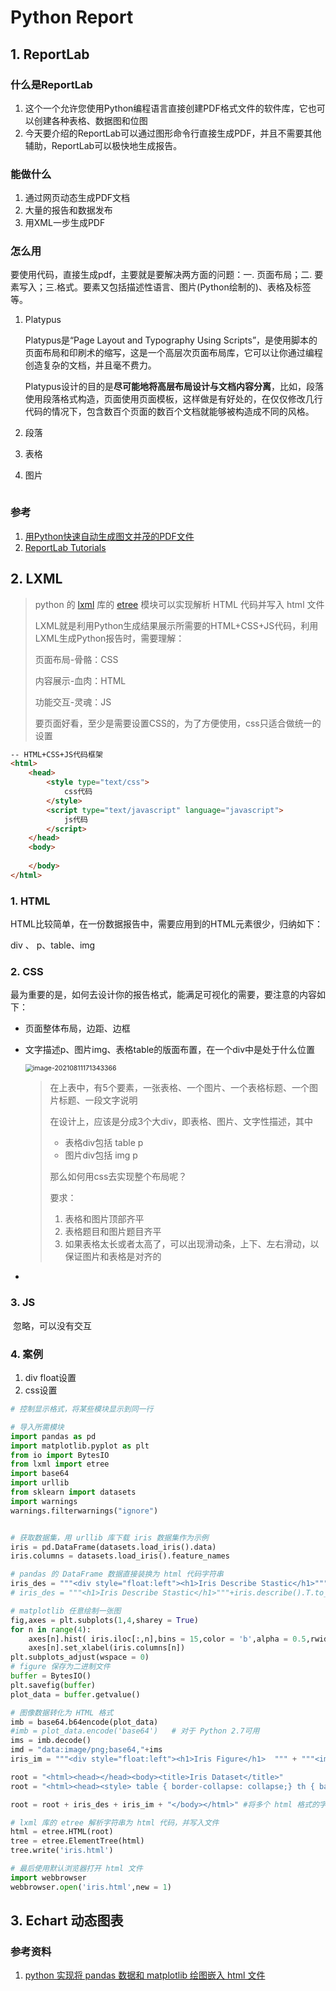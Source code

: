 # Python Report

## 1. ReportLab

### 什么是ReportLab

1. 这个一个允许您使用Python编程语言直接创建PDF格式文件的软件库，它也可以创建各种表格、数据图和位图
2. 今天要介绍的ReportLab可以通过图形命令行直接生成PDF，并且不需要其他辅助，ReportLab可以极快地生成报告。

### 能做什么

1. 通过网页动态生成PDF文档
2. 大量的报告和数据发布
3. 用XML一步生成PDF

### 怎么用

  要使用代码，直接生成pdf，主要就是要解决两方面的问题：一. 页面布局；二. 要素写入；三.格式。要素又包括描述性语言、图片(Python绘制的)、表格及标签等。

1. Platypus

   Platypus是“Page Layout and Typography Using Scripts”，是使用脚本的页面布局和印刷术的缩写，这是一个高层次页面布局库，它可以让你通过编程创造复杂的文档，并且毫不费力。

   Platypus设计的目的是**尽可能地将高层布局设计与文档内容分离**，比如，段落使用段落格式构造，页面使用页面模板，这样做是有好处的，在仅仅修改几行代码的情况下，包含数百个页面的数百个文档就能够被构造成不同的风格。

2. 段落

3. 表格

4. 图片

```python

```

### 参考

1. [用Python快速自动生成图文并茂的PDF文件](https://zhuanlan.zhihu.com/p/318390273)
2. [ReportLab Tutorials](https://www.reportlab.com/documentation/tutorial/)

## 2. LXML

> python 的 [lxml](http://lxml.de/index.html) 库的 [etree](http://lxml.de/tutorial.html) 模块可以实现解析 HTML 代码并写入 html 文件
>
> LXML就是利用Python生成结果展示所需要的HTML+CSS+JS代码，利用LXML生成Python报告时，需要理解：
>
> 页面布局-骨骼：CSS
>
> 内容展示-血肉：HTML
>
> 功能交互-灵魂：JS
>
> 要页面好看，至少是需要设置CSS的，为了方便使用，css只适合做统一的设置

```html
-- HTML+CSS+JS代码框架
<html>
    <head>
        <style type="text/css">
            css代码
        </style>
        <script type="text/javascript" language="javascript">
            js代码
        </script>
    </head>
    <body>
        
    </body>
</html>
```

### 1. HTML

HTML比较简单，在一份数据报告中，需要应用到的HTML元素很少，归纳如下：

div 、 p、table、img

### 2. CSS

最为重要的是，如何去设计你的报告格式，能满足可视化的需要，要注意的内容如下：

- 页面整体布局，边距、边框

- 文字描述p、图片img、表格table的版面布置，在一个div中是处于什么位置

  <img src="E:\notebooks\2.python\0. 资料\0.pic\css-layout.jpg" alt="image-20210811171343366" style="zoom:75%;" />

  > 在上表中，有5个要素，一张表格、一个图片、一个表格标题、一个图片标题、一段文字说明
  >
  > 在设计上，应该是分成3个大div，即表格、图片、文字性描述，其中
  >
  > - 表格div包括 table p
  > - 图片div包括 img p
  >
  > 那么如何用css去实现整个布局呢？
  >
  > 要求：
  >
  > 1. 表格和图片顶部齐平
  > 2. 表格题目和图片题目齐平
  > 3. 如果表格太长或者太高了，可以出现滑动条，上下、左右滑动，以保证图片和表格是对齐的

- 

  

### 3. JS

​        忽略，可以没有交互

### 4. 案例

1. div float设置
2. css设置

```python
# 控制显示格式，将某些模块显示到同一行

# 导入所需模块
import pandas as pd
import matplotlib.pyplot as plt
from io import BytesIO
from lxml import etree
import base64
import urllib
from sklearn import datasets
import warnings
warnings.filterwarnings("ignore")


# 获取数据集，用 urllib 库下载 iris 数据集作为示例
iris = pd.DataFrame(datasets.load_iris().data)
iris.columns = datasets.load_iris().feature_names

# pandas 的 DataFrame 数据直接装换为 html 代码字符串
iris_des = """<div style="float:left"><h1>Iris Describe Stastic</h1>"""+iris.describe().T.to_html()+"</div>"
# iris_des = """<h1>Iris Describe Stastic</h1>"""+iris.describe().T.to_html()

# matplotlib 任意绘制一张图
fig,axes = plt.subplots(1,4,sharey = True)
for n in range(4):
    axes[n].hist( iris.iloc[:,n],bins = 15,color = 'b',alpha = 0.5,rwidth= 0.8 )
    axes[n].set_xlabel(iris.columns[n])
plt.subplots_adjust(wspace = 0)
# figure 保存为二进制文件
buffer = BytesIO()
plt.savefig(buffer)  
plot_data = buffer.getvalue()

# 图像数据转化为 HTML 格式
imb = base64.b64encode(plot_data)  
#imb = plot_data.encode('base64')   # 对于 Python 2.7可用 
ims = imb.decode()
imd = "data:image/png;base64,"+ims
iris_im = """<div style="float:left"><h1>Iris Figure</h1>  """ + """<img src="%s"></div>""" % imd   

root = "<html><head></head><body><title>Iris Dataset</title>"
root = "<html><head><style> table { border-collapse: collapse;} th { background-color: #4CAF50;  color: white;} </style></head><body><title>Iris Dataset</title>" # 在style中设置格式

root = root + iris_des + iris_im + "</body></html>" #将多个 html 格式的字符串连接起来

# lxml 库的 etree 解析字符串为 html 代码，并写入文件
html = etree.HTML(root)
tree = etree.ElementTree(html)
tree.write('iris.html')

# 最后使用默认浏览器打开 html 文件
import webbrowser
webbrowser.open('iris.html',new = 1)
```

## 3. Echart 动态图表

### 参考资料

1. [python 实现将 pandas 数据和 matplotlib 绘图嵌入 html 文件](https://xinancsd.github.io/Python/imgEmbed2Html.html)

